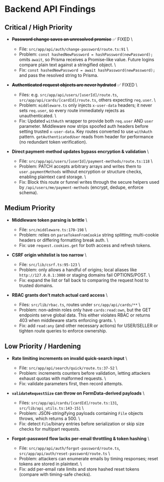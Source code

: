 # Backend API Findings

## Critical / High Priority
- ~~**Password change saves an unresolved promise**~~ ✅ FIXED  \
  - File: `src/app/api/auth/change-password/route.ts:91`  \
  - Problem: `const hashedNewPassword = hashPassword(newPassword);` omits `await`, so Prisma receives a Promise-like value. Future logins compare plain text against a stringified object.  \
  - Fix: `const hashedNewPassword = await hashPassword(newPassword);` and pass the resolved string to Prisma.

- ~~**Authenticated request objects are never hydrated**~~ ✅ FIXED  \
  - Files: e.g. `src/app/api/users/[userId]/route.ts`, `src/app/api/cards/[cardId]/route.ts`, others expecting `req.user`.  \
  - Problem: `middleware.ts` only injects `x-user-data` headers; it never sets `req.user`, so every route immediately rejects as unauthenticated.  \
  - Fix: Updated `withAuth` wrapper to provide both `req.user` AND `user` parameter. Middleware now strips spoofed auth headers before setting trusted `x-user-data`. Key routes converted to use `withAuth` pattern. `getAuthenticatedUser` reads from header for performance (no redundant token verification).

- **Direct payment-method updates bypass encryption & validation**  \
  - File: `src/app/api/users/[userId]/payment-methods/route.ts:118`  \
  - Problem: PATCH accepts arbitrary arrays and writes them to `user.paymentMethods` without encryption or structure checks, enabling plaintext card storage.  \
  - Fix: Block this route or funnel writes through the secure helpers used by `/api/users/me/payment-methods` (encrypt, dedupe, enforce schema).

## Medium Priority
- **Middleware token parsing is brittle**  \
  - File: `src/middleware.ts:170-198`  \
  - Problem: relies on `parseTokenFromCookie` string splitting; multi-cookie headers or differing formatting break auth.  \
  - Fix: use `request.cookies.get` for both access and refresh tokens.

- **CSRF origin whitelist is too narrow**  \
  - File: `src/lib/csrf.ts:95-123`  \
  - Problem: only allows a handful of origins; local aliases like `http://127.0.0.1:3000` or staging domains fail OPTIONS/POST.  \
  - Fix: expand the list or fall back to comparing the request host to trusted domains.

- **RBAC grants don’t match actual card access**  \
  - Files: `src/lib/rbac.ts`, routes under `src/app/api/cards/**`  \
  - Problem: non-admin roles only have `cards:read:own`, but the GET endpoints serve global data. This either violates RBAC or returns 403 when middleware starts enforcing grants.  \
  - Fix: add `read:any` (and other necessary actions) for USER/SELLER or tighten route queries to enforce ownership.

## Low Priority / Hardening
- **Rate limiting increments on invalid quick-search input**  \
  - File: `src/app/api/search/quick/route.ts:37-52`  \
  - Problem: increments counters before validation, letting attackers exhaust quotas with malformed requests.  \
  - Fix: validate parameters first, then record attempts.

- **`validateRequestSize` can throw on FormData-derived payloads**  \
  - Files: `src/app/api/cards/[cardId]/route.ts:131`, `src/lib/api_utils.ts:143-151`  \
  - Problem: JSON-stringifying payloads containing `File` objects throws, which returns a 500.  \
  - Fix: detect `File`/binary entries before serialization or skip size checks for multipart requests.

- **Forgot-password flow lacks per-email throttling & token hashing**  \
  - File: `src/app/api/auth/forgot-password/route.ts`, `src/app/api/auth/reset-password/route.ts`  \
  - Problem: attackers can enumerate emails by timing responses; reset tokens are stored in plaintext.  \
  - Fix: add per-email rate limits and store hashed reset tokens (compare with timing-safe checks).
